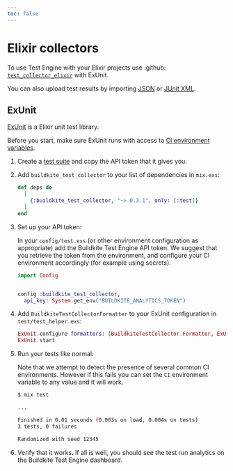 ```yaml
---
toc: false
---
```


# Elixir collectors

To use Test Engine with your Elixir projects use :github: [`test_collector_elixir`](https://github.com/buildkite/test_collector_elixir) with ExUnit.

You can also upload test results by importing [JSON](/docs/test-engine/test-collection/importing-json) or [JUnit XML](/docs/test-engine/test-collection/importing-junit-xml).

## ExUnit

[ExUnit](https://hexdocs.pm/ex_unit/) is a Elixir unit test library.

Before you start, make sure ExUnit runs with access to [CI environment variables](/docs/test-engine/test-collection/ci-environments).

1. Create a [test suite](/docs/test-engine/test-suites) and copy the API token that it gives you.

1. Add `buildkite_test_collector` to your list of dependencies in `mix.exs`:

    ```elixir
    def deps do
      [
        {:buildkite_test_collector, "~> 0.3.1", only: [:test]}
      ]
    end
    ```

1. Set up your API token:

    In your `config/test.exs` (or other environment configuration as appropriate) add the Buildkite Test Engine API token. We suggest that you retrieve the token from the environment, and configure your CI environment accordingly (for example using secrets).

    ```elixir
    import Config


    config :buildkite_test_collector,
      api_key: System.get_env("BUILDKITE_ANALYTICS_TOKEN")
    ```

1. Add `BuildkiteTestCollectorFormatter` to your ExUnit configuration in `test/test_helper.exs`:

    ```elixir
    ExUnit.configure formatters: [BuildkiteTestCollector.Formatter, ExUnit.CLIFormatter]
    ExUnit.start
    ```

1. Run your tests like normal:

    Note that we attempt to detect the presence of several common CI environments. However if this fails you can set the `CI` environment variable to any value and it will work.

    ```sh
    $ mix test

    ...

    Finished in 0.01 seconds (0.003s on load, 0.004s on tests)
    3 tests, 0 failures

    Randomized with seed 12345
    ```

1. Verify that it works. If all is well, you should see the test run analytics on the Buildkite Test Engine dashboard.
